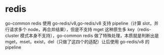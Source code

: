 # redis

go-common redis 使用 go-redis/v8,go-redis/v8 支持 pipeline（计算 slot，并行请求多个 node，再合并结果），但是不支持 mget 这种原生多 key（redis-cluster 模式本身不支持），go-common redis 做了特殊处理，本质就是判断出是 mget，mset，exist，del（只做了这四个的适配）让后使用 go-redis/v8 的 pipeline
